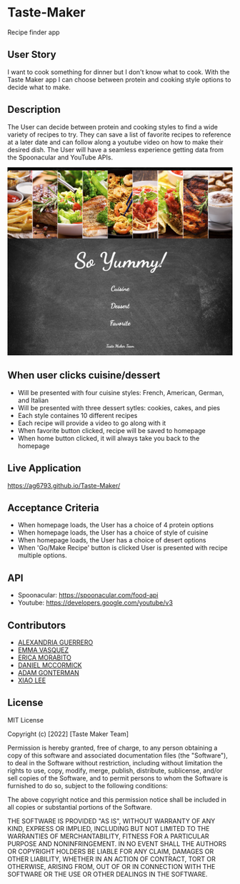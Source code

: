 # Taste-Maker
Recipe finder app 

## User Story
I want to cook something for dinner but I don't know what to cook. With the Taste Maker app I can choose between protein  and cooking style options to decide what to make.
 
 ## Description
 The User can decide between protein and cooking styles to find a wide variety of recipes to try. They can save a list of favorite recipes to reference at a later date and can follow along a youtube video on how to make their desired dish. The User will have a seamless experience getting data from the Spoonacular and YouTube APIs.

 ![Homepage of Application](assets/Images/Screenshot_homepage.png)

## When user clicks cuisine/dessert
* Will be presented with four cuisine styles: French, American, German, and Italian
* Will be presented with three dessert sytles: cookies, cakes, and pies
* Each style containes 10 different recipes
* Each recipe will provide a video to go along with it
* When favorite button clicked, recipe will be saved to homepage
* When home button clicked, it will always take you back to the homepage 

## Live Application
https://ag6793.github.io/Taste-Maker/

## Acceptance Criteria
* When homepage loads, the User has a choice of 4 protein options
* When homepage loads, the User has a choice of style of cuisine
* When homepage loads, the User has a choice of desert options
* When 'Go/Make Recipe' button is clicked User is presented with recipe multiple options.

## API
* Spoonacular: https://spoonacular.com/food-api
* Youtube: https://developers.google.com/youtube/v3


## Contributors
- [ALEXANDRIA GUERRERO](https://github.com/Ag6793)
- [EMMA VASQUEZ](https://github.com/emmavazquez13)
- [ERICA MORABITO](https://github.com/ericaemorabito)
- [DANIEL MCCORMICK](https://github.com/DCMcCormick)
- [ADAM GONTERMAN](https://github.com/adamgonterman)
- [XIAO LEE](https://github.com/shelldan)

## License

MIT License

Copyright (c) [2022] [Taste Maker Team]

Permission is hereby granted, free of charge, to any person obtaining a copy
of this software and associated documentation files (the "Software"), to deal
in the Software without restriction, including without limitation the rights
to use, copy, modify, merge, publish, distribute, sublicense, and/or sell
copies of the Software, and to permit persons to whom the Software is
furnished to do so, subject to the following conditions:

The above copyright notice and this permission notice shall be included in all
copies or substantial portions of the Software.

THE SOFTWARE IS PROVIDED "AS IS", WITHOUT WARRANTY OF ANY KIND, EXPRESS OR
IMPLIED, INCLUDING BUT NOT LIMITED TO THE WARRANTIES OF MERCHANTABILITY,
FITNESS FOR A PARTICULAR PURPOSE AND NONINFRINGEMENT. IN NO EVENT SHALL THE
AUTHORS OR COPYRIGHT HOLDERS BE LIABLE FOR ANY CLAIM, DAMAGES OR OTHER
LIABILITY, WHETHER IN AN ACTION OF CONTRACT, TORT OR OTHERWISE, ARISING FROM,
OUT OF OR IN CONNECTION WITH THE SOFTWARE OR THE USE OR OTHER DEALINGS IN THE
SOFTWARE.
